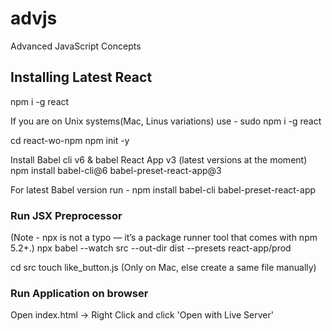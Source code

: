 # advjs
Advanced JavaScript Concepts

## Installing Latest React
npm i -g react 

If you are on Unix systems(Mac, Linus variations) use - 
sudo npm i -g react

cd react-wo-npm
npm init -y

Install Babel cli v6 & babel React App v3 (latest versions at the moment)
npm install babel-cli@6 babel-preset-react-app@3

For latest Babel version run - 
npm install babel-cli babel-preset-react-app

### Run JSX Preprocessor
(Note - npx is not a typo — it’s a package runner tool that comes with npm 5.2+.)
npx babel --watch src --out-dir dist --presets react-app/prod 

cd src
touch like_button.js (Only on Mac, else create a same file manually)

### Run Application on browser
Open index.html -> Right Click and click 'Open with Live Server'

